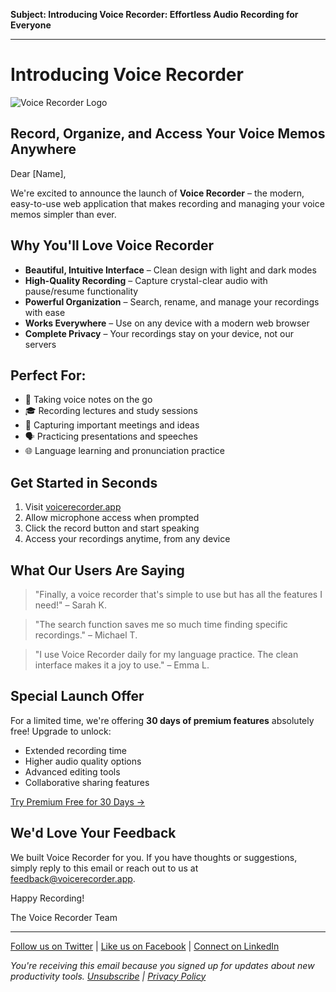 **Subject: Introducing Voice Recorder: Effortless Audio Recording for Everyone**

---

# Introducing Voice Recorder

![Voice Recorder Logo](https://voicerecorder.app/logo.png)

## Record, Organize, and Access Your Voice Memos Anywhere

Dear [Name],

We're excited to announce the launch of **Voice Recorder** – the modern, easy-to-use web application that makes recording and managing your voice memos simpler than ever.

## Why You'll Love Voice Recorder

- **Beautiful, Intuitive Interface** – Clean design with light and dark modes
- **High-Quality Recording** – Capture crystal-clear audio with pause/resume functionality
- **Powerful Organization** – Search, rename, and manage your recordings with ease
- **Works Everywhere** – Use on any device with a modern web browser
- **Complete Privacy** – Your recordings stay on your device, not our servers

## Perfect For:

- 📝 Taking voice notes on the go
- 🎓 Recording lectures and study sessions
- 💼 Capturing important meetings and ideas
- 🗣️ Practicing presentations and speeches
- 🌐 Language learning and pronunciation practice

## Get Started in Seconds

1. Visit [voicerecorder.app](https://voicerecorder.app)
2. Allow microphone access when prompted
3. Click the record button and start speaking
4. Access your recordings anytime, from any device

## What Our Users Are Saying

> "Finally, a voice recorder that's simple to use but has all the features I need!" – Sarah K.

> "The search function saves me so much time finding specific recordings." – Michael T.

> "I use Voice Recorder daily for my language practice. The clean interface makes it a joy to use." – Emma L.

## Special Launch Offer

For a limited time, we're offering **30 days of premium features** absolutely free! Upgrade to unlock:

- Extended recording time
- Higher audio quality options
- Advanced editing tools
- Collaborative sharing features

[Try Premium Free for 30 Days →](https://voicerecorder.app/premium)

## We'd Love Your Feedback

We built Voice Recorder for you. If you have thoughts or suggestions, simply reply to this email or reach out to us at feedback@voicerecorder.app.

Happy Recording!

The Voice Recorder Team

---

[Follow us on Twitter](https://twitter.com/voicerecorderapp) | [Like us on Facebook](https://facebook.com/voicerecorderapp) | [Connect on LinkedIn](https://linkedin.com/company/voicerecorderapp)

*You're receiving this email because you signed up for updates about new productivity tools. [Unsubscribe](https://voicerecorder.app/unsubscribe) | [Privacy Policy](https://voicerecorder.app/privacy)* 